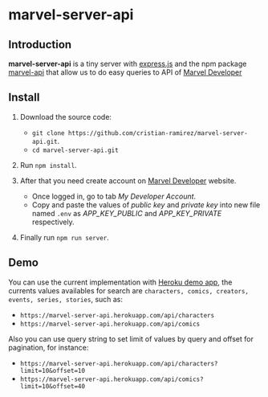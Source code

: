 # marvel-server-api

## Introduction
**marvel-server-api** is a tiny server with [express.js](https://expressjs.com/) and the npm package [marvel-api](https://github.com/fiveisprime/marvel-api) that allow us to do easy queries to API of [Marvel Developer]

## Install
1. Download the source code:
   * `git clone https://github.com/cristian-ramirez/marvel-server-api.git`.
   * `cd marvel-server-api.git`

2. Run `npm install`.

3. After that you need create account on [Marvel Developer] website.
   * Once logged in, go to tab _My Developer Account_.
   * Copy and paste the values of _public key_ and _private key_ into new file named `.env` as _APP_KEY_PUBLIC_ and _APP_KEY_PRIVATE_ respectively.
   
4. Finally run `npm run server`.

## Demo
You can use the current implementation with [Heroku demo app](https://marvel-server-api.herokuapp.com), the currents values availables for search are `characters, comics, creators, events, series, stories`, such as:
   * `https://marvel-server-api.herokuapp.com/api/characters`
   * `https://marvel-server-api.herokuapp.com/api/comics`

Also you can use query string to set limit of values by query and offset for pagination, for instance:
   * `https://marvel-server-api.herokuapp.com/api/characters?limit=10&offset=10`
   * `https://marvel-server-api.herokuapp.com/api/comics?limit=10&offset=40`

[Marvel Developer]: https://developer.marvel.com
